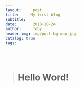 ```yaml
---
layout:     post
title:     My first blog
subtitle:   
date:       2018-10-24
author:     Toby
header-img: img/post-bg-map.jpg
catalog: true
tags:
  

---
```

># Hello Word!
>
>

